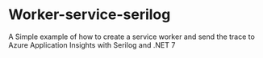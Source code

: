 # Worker-service-serilog

A Simple example of how to create a service worker and send the trace to Azure Application Insights with Serilog and .NET 7